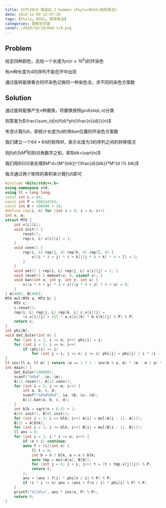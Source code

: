 ```yaml
---
title: ICPC2019 南昌站 J Summon [Poyla+BSGS+矩阵乘法]
date: 2019-12-09 13:47:30
tags: [Poyla, BSGS, 矩阵乘法]
categories: 题解杂货铺
cover: /2020/10/19/Re0-1/8.png
---
```

## Problem

给定四种颜色，去给一个长度为$n(n \le 10^5)$的环染色

有$m$种长度为$4$的序列不能在环中出现

通过旋转能够重合的环染色记做同一种染色法，求不同的染色方案数

## Solution

通过旋转能够产生n种置换，将置换按照$gcd(step,n)$分类

则答案为$\frac{\sum_{d|n}f(d)*phi(\frac{n}{d})}{n}$

考虑计算$f(d)$，即统计长度为$d$的带$ban$位置的环染色方案数

我们建立一个$64*64$的矩阵$M$，表示长度为$3$的序列之间的转移情况

则$f(d)$为$M^d$的斜对角数字之和，即$blk=\sqrt{n}$

我们用$BSGS$来处理$M^d=(M^{blk})^{\frac{d}{blk}}*M^{d \% blk}$

每次通过两个矩阵的乘积来计算$f(d)$即可

```cpp
#include <bits/stdc++.h>
using namespace std;
using ll = long long;
const int L = 64;
const int P = 998244353;
const int N = 100000 + 10;
#define rep(i, n) for (int i = 0; i < n; i++)
int n, m;
struct MTX {
    int v[L][L];
    void init() {
        reset();
        rep(i, L) v[i][i] = 1;
    }
    void conn() {
        rep(i, 4) rep(j, 4) rep(k, 4) rep(l, 4) {
            v[(i * 4 + j) * 4 + k][(j * 4 + k) * 4 + l] = 1;
        }
    }
    void set() { rep(i, L) rep(j, L) v[i][j] = 1; }
    void reset() { memset(v, 0, sizeof v); }
    void ban(int x, int y, int z, int u) {
        v[(x * 4 + y) * 4 + z][(y * 4 + z) * 4 + u] = 0;
    }
} A[400], B[400];
MTX mul(MTX a, MTX b) {
    MTX c;
    c.reset();
    rep(i, L) rep(j, L) rep(k, L) c.v[i][j] =
        (c.v[i][j] + 1ll * a.v[i][k] * b.v[k][j] % P) % P;
    return c;
}
int phi[N];
void Get_Euler(int n) {
    for (int i = 1; i <= n; i++) phi[i] = i;
    for (int i = 2; i <= n; i++)
        if (phi[i] == i)
            for (int j = i; j <= n; j += i) phi[j] = phi[j] / i * (i - 1);
}
ll inv(ll a, ll m) { return (a == 1 ? 1 : inv(m % a, m) * (m - m / a) % m); }
int main() {
    Get_Euler(100000);
    scanf("%d%d", &n, &m);
    A[1].reset(), A[1].conn();
    for (int i = 1; i <= m; i++) {
        int a, b, c, d;
        scanf("%d%d%d%d", &a, &b, &c, &d);
        A[1].ban(a, b, c, d);
    }
    int blk = sqrt(n + 0.5) + 1;
    A[0].init(), B[0].init();
    for (int i = 2; i <= blk; i++) A[i] = mul(A[i - 1], A[1]);
    B[1] = A[blk];
    for (int i = 2; i <= blk; i++) B[i] = mul(B[i - 1], B[1]);
    ll ans = 0;
    for (int i = 1; i * i <= n; i++) {
        if (n % i) continue;
        auto f = [&](int n) {
            ll t = 0;
            int b = n / blk, a = n % blk;
            auto tmp = mul(A[a], B[b]);
            for (int j = 0; j < L; j++) t = (t + tmp.v[j][j]) % P;
            return t;
        };
        ans = (ans + f(i) * phi[n / i] % P) % P;
        if (i * i != n) ans = (ans + f(n / i) * phi[i] % P) % P;
    }
    printf("%lld\n", ans * inv(n, P) % P);
    return 0;
}
```
